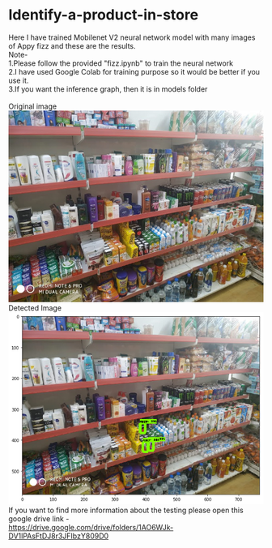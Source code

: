 # Identify-a-product-in-store
Here I have trained Mobilenet V2 neural network model with many images of Appy fizz and these are the results. <br/>
Note-<br/>
1.Please follow the provided "fizz.ipynb" to train the neural network<br/>
2.I have used Google Colab for training purpose so it would be better if you use it.<br/>
3.If you want the inference graph, then it is in models folder<br/><br/>
Original image<br/>
![alt text](Images/img1.jpg)<br/>
Detected Image<br/>
![alt text](Images/img2.jpg)<br/>
If you want to find more information about the testing please open this google drive link -<br/>
https://drive.google.com/drive/folders/1AO6WJk-DV1lPAsFtDJ8r3JFIbzY809D0 <br/>
